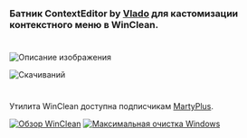 ### Батник ContextEditor by [Vlado](https://github.com/oatmealcookiec) для кастомизации контекстного меню в WinClean.
#
![Описание изображения](https://i.ibb.co/B25bHHBk/BAF94-BB2-3-B12-4685-AFFA-CEA7-F66-FA3-F0.png)

![Скачиваний](https://img.shields.io/github/downloads/MartyFiles/ContextEditor/Release/total?style=for-the-badge&label=Скачиваний&color=blue&logo=download)

#

Утилита WinClean доступна подписчикам [MartyPlus](https://t.me/martyfiles/1146).

[![Обзор WinClean](https://img.shields.io/badge/Обзор%20WinClean-red?style=for-the-badge&logo=youtube)](https://www.youtube.com/watch?v=5NBqbUUB1Pk)
[![Максимальная очистка Windows](https://img.shields.io/badge/Максимальная%20очистка%20Windows-red?style=for-the-badge&logo=youtube)](https://www.youtube.com/watch?v=id06E58oafI)
